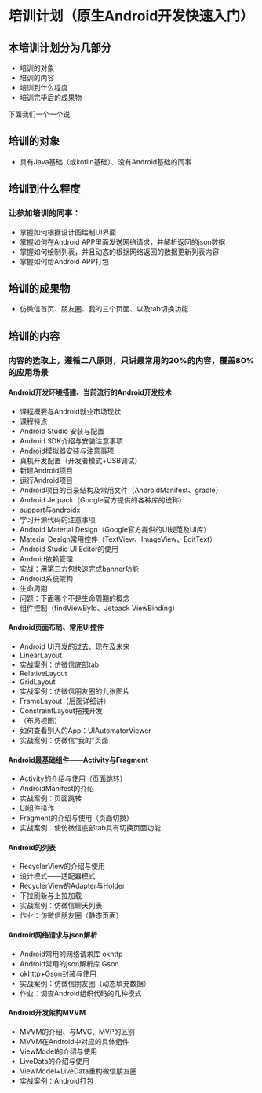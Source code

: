 # 培训计划（原生Android开发快速入门）

<!-- **本培训计划分为几部分** -->
## 本培训计划分为几部分

- 培训的对象
- 培训的内容
- 培训到什么程度
- 培训完毕后的成果物

下面我们一个一个说

## 培训的对象

- 具有Java基础（或kotlin基础）、没有Android基础的同事

## 培训到什么程度
### 让参加培训的同事：
- 掌握如何根据设计图绘制UI界面
- 掌握如何在Android APP里面发送网络请求，并解析返回的json数据
- 掌握如何绘制列表，并且动态的根据网络返回的数据更新列表内容
- 掌握如何给Android APP打包

## 培训的成果物
- 仿微信首页、朋友圈、我的三个页面、以及tab切换功能

## 培训的内容
### 内容的选取上，遵循二八原则，只讲最常用的20%的内容，覆盖80%的应用场景
#### Android开发环境搭建、当前流行的Android开发技术
- 课程概要与Android就业市场现状
- 课程特点
- Android Studio 安装与配置
- Android SDK介绍与安装注意事项
- Android模拟器安装与注意事项
- 真机开发配置（开发者模式+USB调试）
- 新建Android项目
- 运行Android项目
- Android项目的目录结构及常用文件（AndroidManifest、gradle）
- Android Jetpack（Google官方提供的各种库的统称）
- support与androidx
- 学习开源代码的注意事项
- Android Material Design（Google官方提供的UI规范及UI库）
- Material Design常用控件（TextView、ImageView、EditText）
- Android Studio UI Editor的使用
- Android依赖管理
- 实战：用第三方包快速完成banner功能
- Android系统架构
- 生命周期
- 问题：下面哪个不是生命周期的概念
- 组件控制（findViewById、Jetpack ViewBinding）

#### Android页面布局、常用UI控件
- Android UI开发的过去、现在及未来
- LinearLayout
- 实战案例：仿微信底部tab
- RelativeLayout
- GridLayout
- 实战案例：仿微信朋友圈的九张图片
- FrameLayout（后面详细讲）
- ConstraintLayout拖拽开发
- （布局视图）
- 如何查看别人的App：UIAutomatorViewer
- 实战案例：仿微信“我的”页面

#### Android最基础组件——Activity与Fragment
- Activity的介绍与使用（页面跳转）
- AndroidManifest的介绍
- 实战案例：页面跳转
- UI组件操作
- Fragment的介绍与使用（页面切换）
- 实战案例：使仿微信底部tab具有切换页面功能

#### Android的列表
- RecyclerView的介绍与使用
- 设计模式——适配器模式
- RecyclerView的Adapter与Holder
- 下拉刷新与上拉加载
- 实战案例：仿微信聊天列表
- 作业：仿微信朋友圈（静态页面）

#### Android网络请求与json解析
- Android常用的网络请求库 okhttp
- Android常用的json解析库 Gson
- okhttp+Gson封装与使用
- 实战案例：仿微信朋友圈（动态填充数据）
- 作业：调查Android组织代码的几种模式

#### Android开发架构MVVM
- MVVM的介绍、与MVC、MVP的区别
- MVVM在Android中对应的具体组件
- ViewModel的介绍与使用
- LiveData的介绍与使用
- ViewModel+LiveData重构微信朋友圈
- 实战案例：Android打包
